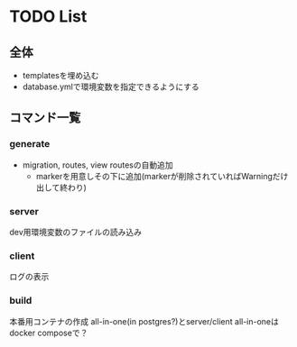 # TODO List

## 全体

- templatesを埋め込む
- database.ymlで環境変数を指定できるようにする

## コマンド一覧

### generate

- migration, routes, view routesの自動追加
  - markerを用意しその下に追加(markerが削除されていればWarningだけ出して終わり)

### server

dev用環境変数のファイルの読み込み

### client

ログの表示

### build

本番用コンテナの作成
all-in-one(in postgres?)とserver/client
all-in-oneはdocker composeで？
